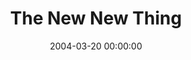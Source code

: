 ---
layout: series
series: "The New New Thing"
permalink: "/the-new-new-thing/"
title: "The New New Thing"
date: 2004-03-20 00:00:00
endDate: 2004-04-11 00:00:00
description: "Were drowning in Spirituality. It seems to be everywhere. You cant walk 5 feet at Joseph Beth, or turn on the TV or go to a movie without bumping into someones new and improved take on the meaning of life. But at the core is any of it really new or improved? And isnt it all really just saying the same thing anyway? Join us over these 4 weeks as we explore both the new and the timeless."
src: "http://s3.amazonaws.com/crossroads-media/images/legacy/content/bigscreen.newnew.jpg"
---